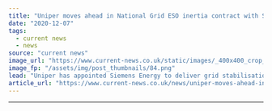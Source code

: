 ```yaml
---
title: "Uniper moves ahead in National Grid ESO inertia contract with Siemens deal"
date: "2020-12-07"
tags: 
  - current news
  - news
source: "current news"
image_url: "https://www.current-news.co.uk/static/images/_400x400_crop_center-center/Synchronous-condenser-graphic-image-Uniper.png"
image_fp: "/assets/img/post_thumbnails/84.png"
lead: "​Uniper has appointed Siemens Energy to deliver grid stabilisation as part of its inertia contract with National Grid ESO."
article_url: "https://www.current-news.co.uk/news/uniper-moves-ahead-in-national-grid-eso-inertia-contract-with-siemens-deal?utm_source=rss-feeds&utm_medium=rss&utm_campaign=rss"
---
```


---

